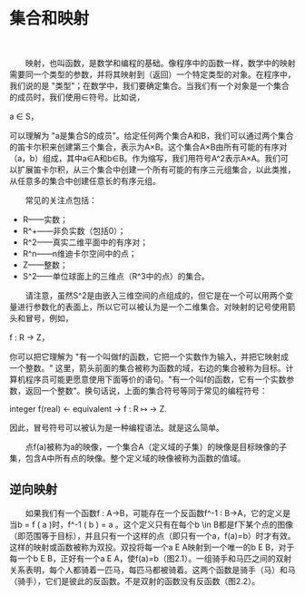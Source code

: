 # 集合和映射

<br/>

&emsp;&emsp;映射，也叫函数，是数学和编程的基础。像程序中的函数一样，数学中的映射需要同一个类型的参数，并将其映射到（返回）一个特定类型的对象。在程序中，我们说的是 "类型"；在数学中，我们要确定集合。当我们有一个对象是一个集合的成员时，我们使用∈符号。比如说，

a ∈ S，

可以理解为 "a是集合S的成员"。给定任何两个集合A和B，我们可以通过两个集合的笛卡尔积来创建第三个集合，表示为A×B。这个集合A×B由所有可能的有序对（a，b）组成，其中a∈A和b∈B。作为缩写，我们用符号A^2表示A×A。我们可以扩展笛卡尔积，从三个集合中创建一个所有可能的有序三元组集合，以此类推，从任意多的集合中创建任意长的有序元组。

&emsp;&emsp;常见的关注点包括：
- R——实数；
- R^+——非负实数（包括0）；
- R^2——真实二维平面中的有序对；
- R^n——n维迪卡尔空间中的点；
- Z——整数；
- S^2——单位球面上的三维点（R^3中的点）的集合。

&emsp;&emsp;请注意，虽然S^2是由嵌入三维空间的点组成的，但它是在一个可以用两个变量进行参数化的表面上，所以它可以被认为是一个二维集合。对映射的记号使用箭头和冒号，例如，

f : R  → Z，

你可以把它理解为 "有一个叫做f的函数，它把一个实数作为输入，并把它映射成一个整数。" 这里，箭头前面的集合被称为函数的域，右边的集合被称为目标。计算机程序员可能更愿意使用下面等价的语句。"有一个叫f的函数，它有一个实数参数，返回一个整数"。换句话说，上面的集合符号等同于常见的编程符号：

integer f(real) ← equivalent → f : R ↦ → Z.

因此，冒号符号可以被认为是一种编程语法。就是这么简单。

&emsp;&emsp;点f(a)被称为a的映像，一个集合A（定义域的子集）的映像是目标映像的子集，包含A中所有点的映像。整个定义域的映像被称为函数的值域。

## 逆向映射

&emsp;&emsp;如果我们有一个函数f : A->B，可能存在一个反函数f^-1 : B->A，它的定义是当b = f ( a )时，f^-1 ( b ) = a 。这个定义只有在每个b \in B都是f下某个点的图像（即范围等于目标），并且只有一个这样的点（即只有一个a，f(a)=b）时才有效。这样的映射或函数被称为双投。双投将每一个a E A映射到一个唯一的b E B，对于每一个b E B，正好有一个a E A，使f(a)=b（图2.1）。一组骑手和马匹之间的双射关系表明，每个人都骑着一匹马，每匹马都被骑着。这两个函数是骑手（马）和马（骑手），它们是彼此的反函数。不是双射的函数没有反函数（图2.2）。